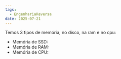 ```yaml
---
tags:
  - EngenhariaReversa
date: 2025-07-21
---
```

Temos 3 tipos de memória, no disco, na ram e no cpu:
- Memória de SSD: 
- Memória de RAM:
- Memória de CPU: